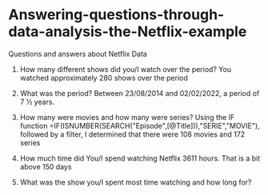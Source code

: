 # Answering-questions-through-data-analysis-the-Netflix-example

Questions and answers about Netflix Data

1.	How many different shows did you/I watch over the period?
You watched approximately 280 shows over the period

2.	What was the period?
Between 23/08/2014 and 02/02/2022, a period of 7 ½ years.

3.	How many were movies and how many were series?
Using the IF function =IF(ISNUMBER(SEARCH("Episode",[@Title])),"SERIE","MOVIE"), followed by a filter, I determined that there were 108 movies and 172 series

4.	How much time did You/I spend watching Netflix
3611 hours. That is a bit above 150 days

5.	What was the show you/I spent most time watching and how long for?
